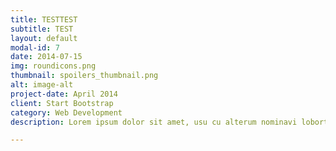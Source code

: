 ```yaml
---
title: TESTTEST
subtitle: TEST
layout: default
modal-id: 7
date: 2014-07-15
img: roundicons.png
thumbnail: spoilers_thumbnail.png
alt: image-alt
project-date: April 2014
client: Start Bootstrap
category: Web Development
description: Lorem ipsum dolor sit amet, usu cu alterum nominavi lobortis. At duo novum diceret. Tantas apeirian vix et, usu sanctus postulant inciderint ut, populo diceret necessitatibus in vim. Cu eum dicam feugiat noluisse.

---
```

